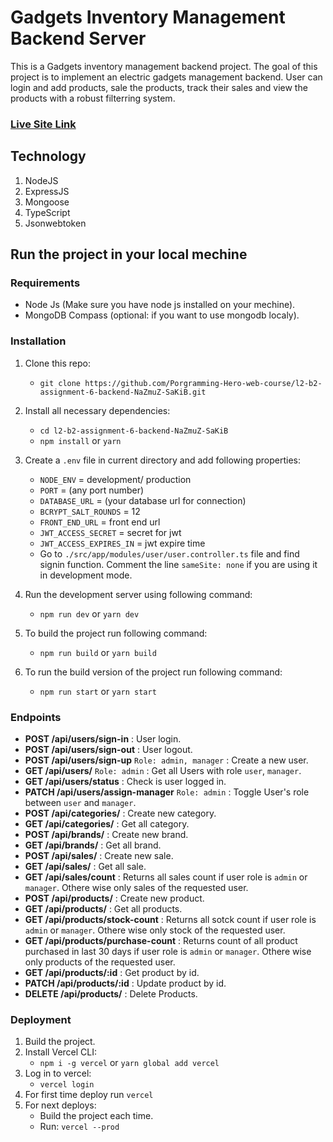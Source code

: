 # Gadgets Inventory Management Backend Server

This is a Gadgets inventory management backend project. The goal of this project is to implement an electric gadgets management backend. User can login and add products, sale the products, track their sales and view the products with a robust filterring system.

### [Live Site Link](https://gadgets-inventory-management-backend.vercel.app)

## Technology

1.  NodeJS
2.  ExpressJS
3.  Mongoose
4.  TypeScript
5.  Jsonwebtoken

## Run the project in your local mechine

### Requirements

- Node Js (Make sure you have node js installed on your mechine).
- MongoDB Compass (optional: if you want to use mongodb localy).

### Installation

1. Clone this repo:
   - `git clone https://github.com/Porgramming-Hero-web-course/l2-b2-assignment-6-backend-NaZmuZ-SaKiB.git`
2. Install all necessary dependencies:
   - `cd l2-b2-assignment-6-backend-NaZmuZ-SaKiB`
   - `npm install` or `yarn`
3. Create a `.env` file in current directory and add following properties:

   - `NODE_ENV` = development/ production
   - `PORT` = (any port number)
   - `DATABASE_URL` = (your database url for connection)
   - `BCRYPT_SALT_ROUNDS` = 12
   - `FRONT_END_URL` = front end url
   - `JWT_ACCESS_SECRET` = secret for jwt
   - `JWT_ACCESS_EXPIRES_IN` = jwt expire time
   - Go to `./src/app/modules/user/user.controller.ts` file and find signin function.
     Comment the line `sameSite: none` if you are using it in development mode.

4. Run the development server using following command:
   - `npm run dev` or `yarn dev`
5. To build the project run following command:
   - `npm run build` or `yarn build`
6. To run the build version of the project run following command:
   - `npm run start` or `yarn start`

### Endpoints

- **POST /api/users/sign-in** : User login.
- **POST /api/users/sign-out** : User logout.
- **POST /api/users/sign-up** `Role: admin, manager` : Create a new user.
- **GET /api/users/** `Role: admin` : Get all Users with role `user`, `manager`.
- **GET /api/users/status** : Check is user logged in.
- **PATCH /api/users/assign-manager** `Role: admin` : Toggle User's role between `user` and `manager`.
- **POST /api/categories/** : Create new category.
- **GET /api/categories/** : Get all category.
- **POST /api/brands/** : Create new brand.
- **GET /api/brands/** : Get all brand.
- **POST /api/sales/** : Create new sale.
- **GET /api/sales/** : Get all sale.
- **GET /api/sales/count** : Returns all sales count if user role is `admin` or `manager`. Othere wise only sales of the requested user.
- **POST /api/products/** : Create new product.
- **GET /api/products/** : Get all products.
- **GET /api/products/stock-count** : Returns all sotck count if user role is `admin` or `manager`. Othere wise only stock of the requested user.
- **GET /api/products/purchase-count** : Returns count of all product purchased in last 30 days if user role is `admin` or `manager`. Othere wise only products of the requested user.
- **GET /api/products/:id** : Get product by id.
- **PATCH /api/products/:id** : Update product by id.
- **DELETE /api/products/** : Delete Products.

### Deployment

1. Build the project.
2. Install Vercel CLI:
   - `npm i -g vercel` or `yarn global add vercel`
3. Log in to vercel:
   - `vercel login`
4. For first time deploy run `vercel`
5. For next deploys:
   - Build the project each time.
   - Run: `vercel --prod`
